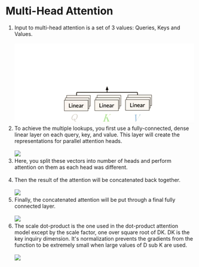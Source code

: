 # Multi-Head Attention

1. Input to multi-head attention is a set of 3 values: Queries, Keys and Values.<br><br>
<img src="../images/26. step -1 .png"></img><br>
2. To achieve the multiple lookups, you first use a fully-connected, dense linear layer on each query, key, and value. This layer will create the representations for parallel attention heads. <br><br>
<img src="../images/27. step -2 .png"></img><br>
3. Here, you split these vectors into number of heads and perform attention on them as each head was different.<br><br>
4. Then the result of the attention will be concatenated back together.<br><br>
<img src="../images/28. step -3 .png"></img><br>
5. Finally, the concatenated attention will be put through a final fully connected layer.<br><br>
<img src="../images/29. step -4 .png"></img><br>
6. The scale dot-product is the one used in the dot-product attention model except by the scale factor, one over square root of DK. DK is the key inquiry dimension. It's normalization prevents the gradients from the function to be extremely small when large values of D sub K are used.<br><br>
<img src="../images/30. step -5 .png"></img><br>
